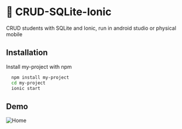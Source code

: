 
# 📱 CRUD-SQLite-Ionic

CRUD students with SQLite and Ionic, run in android studio or physical mobile

## Installation

Install my-project with npm

```bash
  npm install my-project
  cd my-project
  ionic start
```
    
## Demo

![Home](https://github.com/Carl0sPineda/CRUD-SQLite-Ionic/assets/100396203/1060f903-5a8c-411a-9053-52828e90cf1a)
